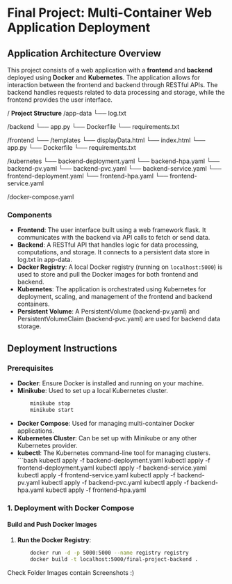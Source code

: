 # Final Project: Multi-Container Web Application Deployment

## Application Architecture Overview

This project consists of a web application with a **frontend** and **backend** deployed using **Docker** and **Kubernetes**. The application allows for interaction between the frontend and backend through RESTful APIs. The backend handles requests related to data processing and storage, while the frontend provides the user interface.

/ **Project Structure**
/app-data └── log.txt

/backend └── app.py └── Dockerfile └── requirements.txt

/frontend └── /templates └── displayData.html └── index.html └── app.py └── Dockerfile └── requirements.txt

/kubernetes └── backend-deployment.yaml └── backend-hpa.yaml └── backend-pv.yaml └── backend-pvc.yaml └── backend-service.yaml └── frontend-deployment.yaml └── frontend-hpa.yaml └── frontend-service.yaml

/docker-compose.yaml

### Components

- **Frontend**: The user interface built using a web framework flask. It communicates with the backend via API calls to fetch or send data.
- **Backend**: A RESTful API that handles logic for data processing, computations, and storage. It connects to a persistent data store in log.txt in app-data.
- **Docker Registry**: A local Docker registry (running on `localhost:5000`) is used to store and pull the Docker images for both frontend and backend.
- **Kubernetes**: The application is orchestrated using Kubernetes for deployment, scaling, and management of the frontend and backend containers.
- **Persistent Volume**: A PersistentVolume (backend-pv.yaml)  and PersistentVolumeClaim (backend-pvc.yaml) are used for backend data storage.

## Deployment Instructions

### Prerequisites

- **Docker**: Ensure Docker is installed and running on your machine.
- **Minikube**: Used to set up a local Kubernetes cluster.
    ```bash
        minikube stop
        minikube start

- **Docker Compose**: Used for managing multi-container Docker applications.
- **Kubernetes Cluster**: Can be set up with Minikube or any other Kubernetes provider.
- **kubectl**: The Kubernetes command-line tool for managing clusters.
      ```bash 
          kubectl apply -f backend-deployment.yaml
          kubectl apply -f frontend-deployment.yaml
          kubectl apply -f backend-service.yaml
          kubectl apply -f frontend-service.yaml
          kubectl apply -f backend-pv.yaml
          kubectl apply -f backend-pvc.yaml
          kubectl apply -f backend-hpa.yaml
          kubectl apply -f frontend-hpa.yaml


### 1. Deployment with Docker Compose

#### Build and Push Docker Images

1. **Run the Docker Registry**:
   ```bash
       docker run -d -p 5000:5000 --name registry registry   
       docker build -t localhost:5000/final-project-backend .


  Check Folder Images contain Screenshots :) 

